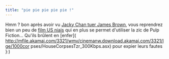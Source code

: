 ```yaml
---
title: "pie pie pie pie pie !"
---
```


Hmm ? bon après avoir vu [Jacky Chan tuer James
Brown](http://www.apple.com/trailers/dreamworks/the_tuxedo.html), vous
reprendrez bien un peu de [film US
niais](http://www.apple.com/trailers/touchstone/the_hot_chick.html) qui en
plus se permet d'utiliser la zic de Pulp Fiction... Qu'ils brûlent en [enfer](
http://mfile.akamai.com/3321/wmv/cinemanw.download.akamai.com/3321/lge/1000cor
pses/HouseCorpsesTzr_300Kbps.asx) pour expier leurs fautes }:)

